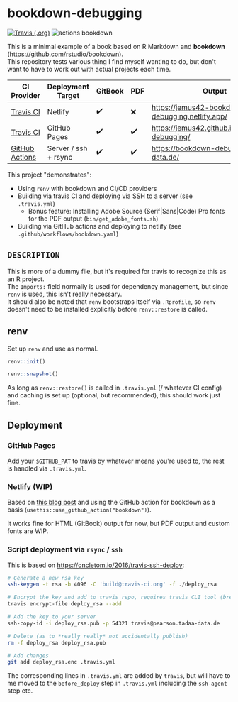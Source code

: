 # bookdown-debugging

[![Travis (.org)](https://img.shields.io/travis/jemus42/bookdown-debugging?logo=travis)](https://travis-ci.org/github/jemus42/bookdown-debugging)
![actions bookdown](https://github.com/jemus42/bookdown-debugging/workflows/bookdown/badge.svg)

This is a minimal example of a book based on R Markdown and **bookdown** (https://github.com/rstudio/bookdown).   
This repository tests various thing I find myself wanting to do, but don't want to have to work out with actual projects each time.  

| CI Provider    | Deployment Target    | GitBook | PDF | Output                                          |
|----------------|----------------------|---------|-----|-------------------------------------------------|
| [Travis CI][travis-link]      | Netlify              | ✔️       | ❌   | https://jemus42-bookdown-debugging.netlify.app/ |
| [Travis CI][travis-link]      | GitHub Pages              | ✔️       | ✔️  | https://jemus42.github.io/bookdown-debugging/ |
| [GitHub Actions][gh-actions-link] | Server / ssh + rsync | ✔️       | ✔️   | https://bookdown-debug.tadaa-data.de/           |

[travis-link]: https://travis-ci.org/github/jemus42/bookdown-debugging
[gh-actions-link]: https://github.com/jemus42/bookdown-debugging/actions

This project "demonstrates":

- Using `renv` with bookdown and CI/CD providers
- Building via travis CI and deploying via SSH to a server (see `.travis.yml`)
  - Bonus feature: Installing Adobe Source (Serif|Sans|Code) Pro fonts for the PDF output (`bin/get_adobe_fonts.sh`)
- Building via GitHub actions and deploying to netlify (see `.github/workflows/bookdown.yaml`)

## `DESCRIPTION`

This is more of a dummy file, but it's required for travis to recognize this as an R project.  
The `Imports:` field normally is used for dependency management, but since `renv` is used, this isn't really necessary.  
It should also be noted that `renv` bootstraps itself via `.Rprofile`, so `renv` doesn't need to be installed explicitly before `renv::restore` is called.

## renv

Set up `renv` and use as normal.

```r
renv::init()

renv::snapshot()
```

As long as `renv::restore()` is called in `.travis.yml` (/ whatever CI config) and caching is set up (optional, but recommended), this should work just fine.

## Deployment

### GitHub Pages

Add your `$GITHUB_PAT` to travis by whatever means you're used to, the rest is handled via `.travis.yml`.

### Netlify (WIP)

Based on [this blog post](https://www.hvitfeldt.me/blog/bookdown-netlify-github-actions/) and
using the GitHub action for bookdown as a basis (`usethis::use_github_action("bookdown")`).

It works fine for HTML (GitBook) output for now, but PDF output and custom fonts are WIP.

### Script deployment via `rsync` / `ssh`

This is based on https://oncletom.io/2016/travis-ssh-deploy:

```sh
# Generate a new rsa key
ssh-keygen -t rsa -b 4096 -C 'build@travis-ci.org' -f ./deploy_rsa

# Encrypt the key and add to travis repo, requires travis CLI tool (brew install travis)
travis encrypt-file deploy_rsa --add

# Add the key to your server
ssh-copy-id -i deploy_rsa.pub -p 54321 travis@pearson.tadaa-data.de

# Delete (as to *really really* not accidentally publish)
rm -f deploy_rsa deploy_rsa.pub

# Add changes
git add deploy_rsa.enc .travis.yml
```

The corresponding lines in `.travis.yml` are added by `travis`, but will have to me moved to the `before_deploy` step in `.travis.yml` including the `ssh-agent` step etc.
